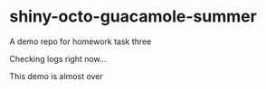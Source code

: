 # shiny-octo-guacamole-summer

A demo repo for homework task three

Checking logs right now...

This demo is almost over
